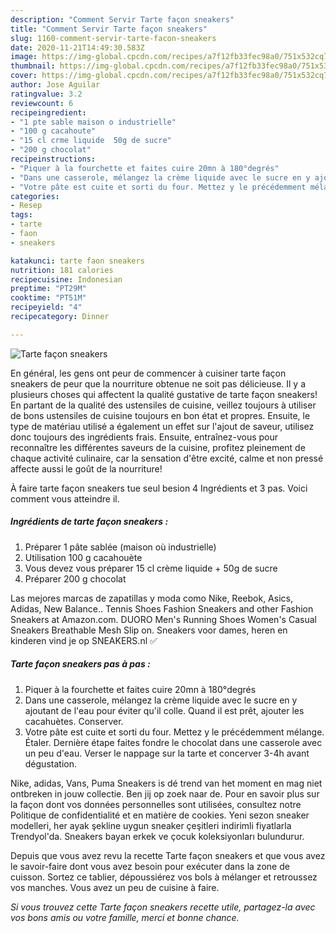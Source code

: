 ```yaml
---
description: "Comment Servir Tarte façon sneakers"
title: "Comment Servir Tarte façon sneakers"
slug: 1160-comment-servir-tarte-facon-sneakers
date: 2020-11-21T14:49:30.583Z
image: https://img-global.cpcdn.com/recipes/a7f12fb33fec98a0/751x532cq70/tarte-facon-sneakers-photo-principale-de-la-recette.jpg
thumbnail: https://img-global.cpcdn.com/recipes/a7f12fb33fec98a0/751x532cq70/tarte-facon-sneakers-photo-principale-de-la-recette.jpg
cover: https://img-global.cpcdn.com/recipes/a7f12fb33fec98a0/751x532cq70/tarte-facon-sneakers-photo-principale-de-la-recette.jpg
author: Jose Aguilar
ratingvalue: 3.2
reviewcount: 6
recipeingredient:
- "1 pte sable maison o industrielle"
- "100 g cacahoute"
- "15 cl crme liquide  50g de sucre"
- "200 g chocolat"
recipeinstructions:
- "Piquer à la fourchette et faites cuire 20mn à 180°degrés"
- "Dans une casserole, mélangez la crème liquide avec le sucre en y ajoutant de l&#39;eau pour éviter qu&#39;il colle. Quand il est prêt, ajouter les cacahuètes. Conserver."
- "Votre pâte est cuite et sorti du four. Mettez y le précédemment mélange. Étaler. Dernière étape faites fondre le chocolat dans une casserole avec un peu d&#39;eau. Verser le nappage sur la tarte et concerver 3-4h avant dégustation."
categories:
- Resep
tags:
- tarte
- faon
- sneakers

katakunci: tarte faon sneakers 
nutrition: 181 calories
recipecuisine: Indonesian
preptime: "PT29M"
cooktime: "PT51M"
recipeyield: "4"
recipecategory: Dinner

---
```



![Tarte façon sneakers](https://img-global.cpcdn.com/recipes/a7f12fb33fec98a0/751x532cq70/tarte-facon-sneakers-photo-principale-de-la-recette.jpg)

En général, les gens ont peur de commencer à cuisiner tarte façon sneakers de peur que la nourriture obtenue ne soit pas délicieuse. Il y a plusieurs choses qui affectent la qualité gustative de tarte façon sneakers! En partant de la qualité des ustensiles de cuisine, veillez toujours à utiliser de bons ustensiles de cuisine toujours en bon état et propres. Ensuite, le type de matériau utilisé a également un effet sur l'ajout de saveur, utilisez donc toujours des ingrédients frais. Ensuite, entraînez-vous pour reconnaître les différentes saveurs de la cuisine, profitez pleinement de chaque activité culinaire, car la sensation d'être excité, calme et non pressé affecte aussi le goût de la nourriture!

<!--inarticleads1-->

À faire tarte façon sneakers tue seul besion 4 Ingrédients et 3 pas. Voici comment vous atteindre il.

##### Ingrédients de tarte façon sneakers :

1. Préparer 1 pâte sablée (maison où industrielle)
1. Utilisation 100 g cacahouète
1. Vous devez vous préparer 15 cl crème liquide + 50g de sucre
1. Préparer 200 g chocolat


Las mejores marcas de zapatillas y moda como Nike, Reebok, Asics, Adidas, New Balance.. Tennis Shoes Fashion Sneakers and other Fashion Sneakers at Amazon.com. DUORO Men&#39;s Running Shoes Women&#39;s Casual Sneakers Breathable Mesh Slip on. Sneakers voor dames, heren en kinderen vind je op SNEAKERS.nl ✅ 

<!--inarticleads2-->

##### Tarte façon sneakers pas à pas :

1. Piquer à la fourchette et faites cuire 20mn à 180°degrés
1. Dans une casserole, mélangez la crème liquide avec le sucre en y ajoutant de l&#39;eau pour éviter qu&#39;il colle. Quand il est prêt, ajouter les cacahuètes. Conserver.
1. Votre pâte est cuite et sorti du four. Mettez y le précédemment mélange. Étaler. Dernière étape faites fondre le chocolat dans une casserole avec un peu d&#39;eau. Verser le nappage sur la tarte et concerver 3-4h avant dégustation.


Nike, adidas, Vans, Puma Sneakers is dé trend van het moment en mag niet ontbreken in jouw collectie. Ben jij op zoek naar de. Pour en savoir plus sur la façon dont vos données personnelles sont utilisées, consultez notre Politique de confidentialité et en matière de cookies. Yeni sezon sneaker modelleri, her ayak şekline uygun sneaker çeşitleri indirimli fiyatlarla Trendyol&#39;da. Sneakers bayan erkek ve çocuk koleksiyonları bulundurur. 

<!--inarticleads1-->

<p>
Depuis que vous avez revu la recette Tarte façon sneakers et que vous avez le savoir-faire dont vous avez besoin pour exécuter dans la zone de cuisson. Sortez ce tablier, dépoussiérez vos bols à mélanger et retroussez vos manches. Vous avez un peu de cuisine à faire.
</p>

<p>
<i>Si vous trouvez cette Tarte façon sneakers recette utile, partagez-la avec vos bons amis ou votre famille, merci et bonne chance.</i>
</p>
